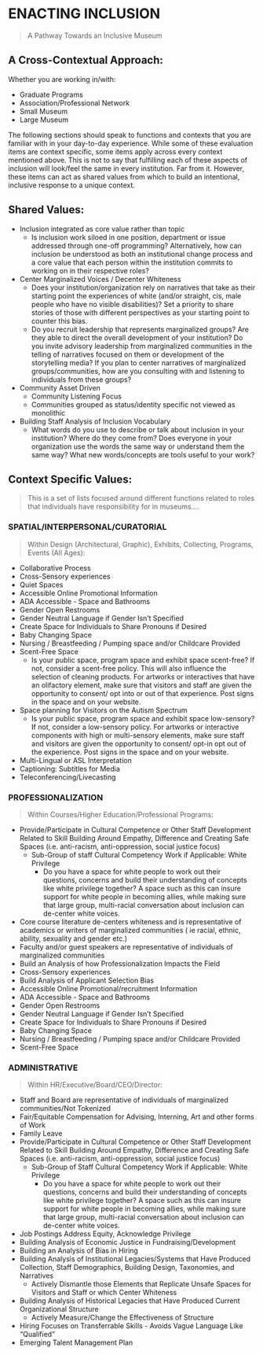 # ENACTING INCLUSION
> A Pathway Towards an Inclusive Museum

## A Cross-Contextual Approach:

Whether you are working in/with:
- Graduate Programs
- Association/Professional Network
- Small Museum
- Large Museum

The following sections should speak to functions and contexts that you are
familiar with in your day-to-day experience. While some of these evaluation
items are context specific, some items apply across every context mentioned
above. This is not to say that fulfilling each of these aspects of inclusion
will look/feel the same in every institution. Far from it. However, these items
can act as shared values from which to build an intentional, inclusive response
to a unique context.

## Shared Values:

- Inclusion integrated as core value rather than topic
  - Is inclusion work siloed in one position, department or issue addressed through
    one-off programming? Alternatively, how can inclusion be understood as both an
    institutional change process and a core value that each person within the
    institution commits to working on in their respective roles?
- Center Marginalized Voices / Decenter Whiteness
  - Does your institution/organization rely on narratives that take as their
    starting point the experiences of white (and/or straight, cis, male people who
    have no visible disabilities)? Set a priority to share stories of those with
    different perspectives as your starting point to counter this bias.
  - Do you recruit leadership that represents marginalized groups? Are they able to
    direct the overall development of your institution? Do you invite advisory
    leadership from marginalized communities in the telling of narratives focused on
    them or development of the storytelling media? If you plan to center narratives
    of marginalized groups/communities, how are you consulting with and listening to
    individuals from these groups?
- Community Asset Driven
  - Community Listening Focus
  - Communities grouped as status/identity specific not viewed as monolithic
- Building Staff Analysis of Inclusion Vocabulary
  - What words do you use to describe or talk about inclusion in your institution?
    Where do they come from? Does everyone in your organization use the words the
    same way or understand them the same way? What new words/concepts are tools
    useful to your work?

## Context Specific Values: 
> This is a set of lists focused around different functions related to roles that individuals have responsibility for in museums....

### SPATIAL/INTERPERSONAL/CURATORIAL
> Within Design (Architectural, Graphic), Exhibits, Collecting, Programs, Events (All Ages):

- Collaborative Process
- Cross-Sensory experiences
- Quiet Spaces
- Accessible Online Promotional Information
- ADA Accessible - Space and Bathrooms
- Gender Open Restrooms
- Gender Neutral Language if Gender Isn’t Specified
- Create Space for Individuals to Share Pronouns if Desired
- Baby Changing Space
- Nursing / Breastfeeding / Pumping space and/or Childcare Provided
- Scent-Free Space
  - Is your public space, program space and exhibit space scent-free? If not,
    consider a scent-free policy. This will also influence the selection of cleaning
    products. For artworks or interactives that have an olifactory element, make
    sure that visitors and staff are given the opportunity to consent/ opt into or
    out of that experience. Post signs in the space and on your website.
- Space planning for Visitors on the Autism Spectrum
  - Is your public space, program space and exhibit space low-sensory? If not,
    consider a low-sensory policy. For artworks or interactive components with high
    or multi-sensory elements, make sure staff and visitors are given the
    opportunity to consent/ opt-in opt out of the experience. Post signs in the
    space and on your website.
- Multi-Lingual or ASL Interpretation
- Captioning: Subtitles for Media
- Teleconferencing/Livecasting

### PROFESSIONALIZATION
> Within Courses/Higher Education/Professional Programs:

- Provide/Participate in Cultural Competence or Other Staff Development Related to
  Skill Building Around Empathy, Difference and Creating Safe Spaces
  (i.e. anti-racism, anti-oppression, social justice focus)
  - Sub-Group of staff Cultural Competency Work if Applicable: White Privilege
    - Do you have a space for white people to work out their questions, concerns and
      build their understanding of concepts like white privilege together? A space
      such as this can insure support for white people in becoming allies, while
      making sure that large group, multi-racial conversation about inclusion can
      de-center white voices.
- Core course literature de-centers whiteness and is representative of academics
  or writers of marginalized communities ( ie racial, ethnic, ability, sexuality
  and gender etc.)
- Faculty and/or guest speakers are representative of individuals of marginalized
  communities
- Build an Analysis of how Professionalization Impacts the Field
- Cross-Sensory experiences
- Build Analysis of Applicant Selection Bias
- Accessible Online Promotional/recruitment Information
- ADA Accessible - Space and Bathrooms
- Gender Open Restrooms
- Gender Neutral Language if Gender Isn’t Specified
- Create Space for Individuals to Share Pronouns if Desired
- Baby Changing Space
- Nursing / Breastfeeding / Pumping space and/or Childcare Provided
- Scent-Free Space

### ADMINISTRATIVE
> Within HR/Executive/Board/CEO/Director:

- Staff and Board are representative of individuals of marginalized
  communities/Not Tokenized
- Fair/Equitable Compensation for Advising, Interning, Art and other forms of Work
- Family Leave
- Provide/Participate in Cultural Competence or Other Staff Development Related to
  Skill Building Around Empathy, Difference and Creating Safe Spaces
  (i.e. anti-racism, anti-oppression, social justice focus)
  - Sub-Group of Staff Cultural Competency Work if Applicable: White Privilege
    - Do you have a space for white people to work out their questions, concerns and
      build their understanding of concepts like white privilege together? A space
      such as this can insure support for white people in becoming allies, while
      making sure that large group, multi-racial conversation about inclusion can
      de-center white voices.
- Job Postings Address Equity, Acknowledge Privilege
- Building Analysis of Economic Justice in Fundraising/Development
- Building an Analysis of Bias in Hiring
- Building Analysis of Institutional Legacies/Systems that Have Produced
  Collection, Staff Demographics, Building Design, Taxonomies, and Narratives
  - Actively Dismantle those Elements that Replicate Unsafe Spaces for Visitors and
    Staff or which Center Whiteness
- Building Analysis of Historical Legacies that Have Produced Current
  Organizational Structure
  - Actively Measure/Change the Effectiveness of Structure
- Hiring Focuses on Transferrable Skills - Avoids Vague Language Like “Qualified”
- Emerging Talent Management Plan
